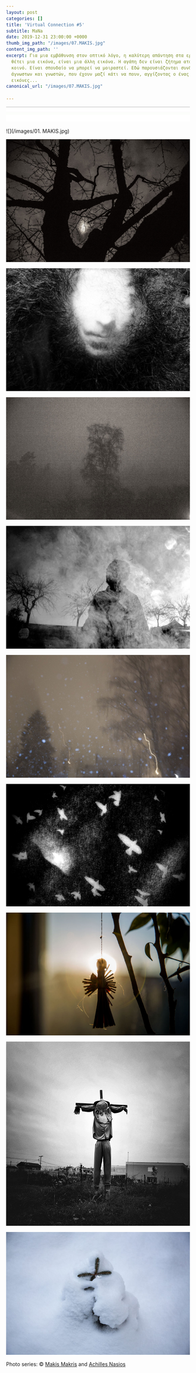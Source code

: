 ```yaml
---
layout: post
categories: []
title: 'Virtual Connection #5'
subtitle: MaNa
date: 2019-12-31 23:00:00 +0000
thumb_img_path: "/images/07.MAKIS.jpg"
content_img_path: ''
excerpt: Για μια εμβάθυνση στον οπτικό λόγο, η καλύτερη απάντηση στα ερωτήματα που
  θέτει μια εικόνα, είναι μια άλλη εικόνα. Η αγάπη δεν είναι ζήτημα ατομικό, αλλά
  κοινό. Είναι σπουδαίο να μπορεί να μοιραστεί. Εδώ παρουσιάζονται συνδέσεις φίλων,
  άγνωστων και γνωστών, που έχουν μαζί κάτι να πουν, αγγίζοντας ο ένας τον άλλον με
  εικόνες...
canonical_url: "/images/07.MAKIS.jpg"

---
```

![](/images/bwok-2.jpg)

![](/images/01. MAKIS.jpg)

![](/images/02.MAKIS_MG_5122-copy.jpg)

![](/images/03.MAKIS.jpg)

![](/images/04.MAKIS_MG_6445-copy.jpg)

![](/images/05.MAKIS.jpg)

![](/images/06.MAKIS_MG_1001.jpg)

![](/images/07.MAKIS.jpg)

![](/images/08.MAKIS_MG_0014.jpg)

![](/images/09.MAKIS.jpg)

![](/images/10.MAKIS.jpg)

Photo series: © <a href="https://https://www.facebook.com/makis.makris.54" target="blank">Makis Makris</a> and  <a href="\[https://anikon.org/"  target="blank">Achilles Nasios</a>